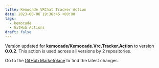 ```yaml
---
title: Kemocade VRChat Tracker Action
date: 2023-08-08 19:36:45 +00:00
tags:
  - kemocade
  - GitHub Actions
draft: false
---
```



Version updated for **kemocade/Kemocade.Vrc.Tracker.Action** to version **0.0.2**.
This action is used across all versions by 2 repositories.

Go to the [GitHub Marketplace](https://github.com/marketplace/actions/kemocade-vrchat-tracker-action) to find the latest changes.
